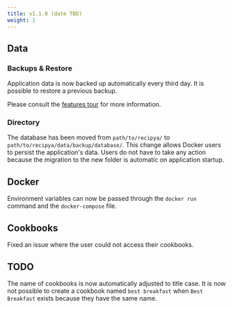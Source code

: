 ```yaml
---
title: v1.1.0 (date TBD)
weight: 1
---
```


## Data

### Backups & Restore

Application data is now backed up automatically every third day.
It is possible to restore a previous backup.

Please consult the [features tour](/guide/docs/features/backups) for more information.

### Directory

The database has been moved from `path/to/recipya/` to `path/to/recipya/data/backup/database/`. This change allows
Docker users to persist the application's data. Users do not have to take any action because the migration to the new folder 
is automatic on application startup.

## Docker

Environment variables can now be passed through the `docker run` command and the `docker-compose` file.

## Cookbooks

Fixed an issue where the user could not access their cookbooks.

## TODO
The name of cookbooks is now automatically adjusted to title case. It is now not possible to create a cookbook named 
`best breakfast` when `Best Breakfast` exists because they have the same name.
